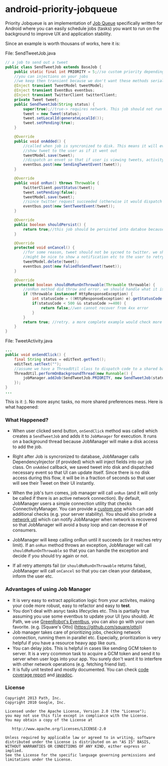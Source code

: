android-priority-jobqueue
=========================

Priority Jobqueue is an implementation of [Job Queue](http://en.wikipedia.org/wiki/Job_queue) specifically written for Android where you can easily schedule jobs (tasks) you want to run on the background to improve UX and application stability.

Since an example is worth thousans of works, here it is:

File: SendTweetJob.java
``` java
// a job to send out a tweet
public class SendTweetJob extends BaseJob {
    public static final int PRIORITY = 5;//so custom priority depending on your codebase
    //you can injections on your jobs
    //we keep then transient because we don't want these methods serialized into databse
    @Inject transient TweetModel tweetModel;
    @Inject transient EventBus eventbus;
    @Inject transient TwitterClient twitterClient;
    private Tweet tweet;
    public SendTweetJob(String status) {
        super(true);//true-> requires network. This job should not run if we don't have network connection
        tweet = new Tweet(status);
        tweet.setLocalId(generateLocalId());
        tweet.setPending(true);
    }

    @Override
    public void onAdded() {
        //called when job is syncronized to disk. This means it will eventually run so we can update database here and
        //show tweet to the user as if it went out
        tweetModel.save(tweet);
        //dispatch an envet so that if user is viewing tweets, activity will listen to this event and refresh itself
        eventbus.post(new SendingTweetEvent(tweet));
    }

    @Override
    public void onRun() throws Throwable {
        twitterClient.postStatus(tweet);
        tweet.setPending(false);
        tweetModel.save(tweet);
        //since twitter request succeeded (otherwise it would dispatch an error) notify eventbus so that UI can update itself.
        eventbus.post(new SentTweetEvent(tweet));
    }

    @Override
    public boolean shouldPersist() {
        return true;//this job should be persisted into databse because we don't want to lose user's tweet
    }

    @Override
    protected void onCancel() {
        //for some reason, tweet should not be sycned to twitter. we should delete the local one
        //might be nice to show a notification etc to the user to retry their tweet (or maybe re-authenticate)
        tweetModel.delete(tweet);
        eventbus.post(new FaliedToSendTweet(tweet));
    }

    @Override
    protected boolean shouldReRunOnThrowable(Throwable throwable) {
        //onRun method did throw and error. we should handle what it is and see if we can try to re-send
        if (throwable instanceof HttpResponseException) {
            int statusCode = ((HttpResponseException) e).getStatusCode();
            if(statusCode < 500 && statusCode >=400) {
                return false;//wen cannot recover from 4xx error
            }
        }
        return true; //retry. a more complete example would check more error conditions
    }
}

```

File: TweetActivity.java
``` java
...
public void onSendClick() {
    final String status = editText.getText();
    editText.setText("");
    //assume we have a ThreadUtil class to dispatch code to a shared background thread
    ThreadUtil.performOnBackgroundThread(new Runnable() {
        jobManager.addJob(SendTweetJob.PRIORITY, new SendTweetJob(status));
    });
}
...
```

This is it :). No more async tasks, no more shared preferences mess. Here is what happened:

### What Happened?
* When user clicked send button, `onSendClick` method was called which creates a `SendTweetJob` and adds it to `JobManager` for execution.
It runs on a background thread because JobManager will make a disk access to add the job.

* Right after Job is syncronized to database, JobManager calls DependencyInjector (if provided) which will inject fields into our job class.
On `onAdded` callback, we saved tweet into disk and dispatched necessary event so that UI can update itself. Since there is no disk
access during this flow, it will be in a fraction of seconds so that user will see their Tweet on their UI instantly.

* When the job's turn comes, job manager will call `onRun` (and it will only be called if there is an active network connection). 
By default, JobManager users a simple connection utility that checks ConnectivityManager. You can provide a [custom one][1] which can
add additional checks (e.g. your server stability). You should also privde a [network util][1] which can notify JobManager when network
is recovered so that JobManager will avoid a busy loop and can decrease # of consumers. 

* JobManager will keep calling onRun until it succeeds (or it reaches retry limit). If an `onRun` method throws an exception,
JobManager will call `shouldReRunOnThrowable` so that you can handle the exception and decide if you should try again or not.

* If all retry attempts fail (or `shouldReRunOnThrowable` returns false), JobManager will call `onCancel` so that you can clean
your database, inform the user etc.

### Advantages of using Job Manager
* It is very easy to extract application logic from your activites, making your code more robust, easy to refactor and easy to **test**.
* You don't deal with asnyc tasks lifecycles etc. This is partially true assuming you use some eventbus to update your UI (you should).
At Path, we use [GreenRobot's Eventbus](github.com/greenrobot/EventBus), you can also go with your own favorite. (e.g. [Square's Otto] (https://github.com/square/otto))
* Job manager takes care of prioritizing jobs, checking network connection, running them in parallel etc. Especially, prioritization is very helpful if you have a 
resource heavy app like ours.
* You can delay jobs. This is helpful in cases like sending GCM token to server. It is a very ccommon task to acquire a GCM
token and send it to server when user logs into your app. You surely don't want it to interfere with other network operations (e.g. fetching
friend list). 
* It is fully unit tested and mostly documented. You can check [code coverage report][3] and [javadoc][4].

### License
```
Copyright 2013 Path, Inc.
Copyright 2010 Google, Inc.

Licensed under the Apache License, Version 2.0 (the "License");
you may not use this file except in compliance with the License.
You may obtain a copy of the License at

   http://www.apache.org/licenses/LICENSE-2.0

Unless required by applicable law or agreed to in writing, software
distributed under the License is distributed on an "AS IS" BASIS,
WITHOUT WARRANTIES OR CONDITIONS OF ANY KIND, either express or implied.
See the License for the specific language governing permissions and
limitations under the License.
```

[1]: https://github.com/path/android-priority-jobqueue/blob/master/jobqueue/src/com/path/android/jobqueue/network/NetworkUtil.java
[2]: https://github.com/path/android-priority-jobqueue/blob/master/jobqueue/src/com/path/android/jobqueue/network/NetworkEventProvider.java
[3]: http://path.github.io/android-priority-jobqueue/coverage-report/index.html
[4]: http://path.github.io/android-priority-jobqueue/javadoc/index.html

